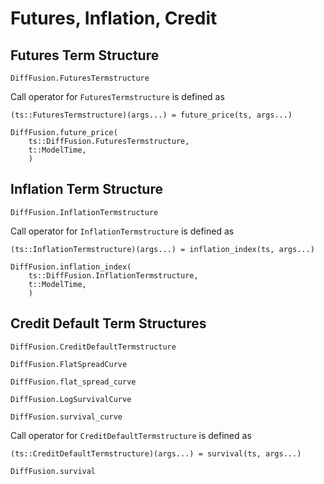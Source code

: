 # Futures, Inflation, Credit

## Futures Term Structure

```@docs
DiffFusion.FuturesTermstructure
```

Call operator for `FuturesTermstructure` is defined as

    (ts::FuturesTermstructure)(args...) = future_price(ts, args...)


```@docs
DiffFusion.future_price(
    ts::DiffFusion.FuturesTermstructure,
    t::ModelTime,
    )
```

## Inflation Term Structure

```@docs
DiffFusion.InflationTermstructure
```

Call operator for `InflationTermstructure` is defined as

    (ts::InflationTermstructure)(args...) = inflation_index(ts, args...)


```@docs
DiffFusion.inflation_index(
    ts::DiffFusion.InflationTermstructure,
    t::ModelTime,
    )
```

## Credit Default Term Structures

```@docs
DiffFusion.CreditDefaultTermstructure
```

```@docs
DiffFusion.FlatSpreadCurve
```

```@docs
DiffFusion.flat_spread_curve
```

```@docs
DiffFusion.LogSurvivalCurve
```

```@docs
DiffFusion.survival_curve
```

Call operator for `CreditDefaultTermstructure` is defined as

    (ts::CreditDefaultTermstructure)(args...) = survival(ts, args...)


```@docs
DiffFusion.survival
```

